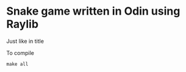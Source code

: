 # Snake game written in Odin using Raylib

Just like in title

To compile
``` makefile
make all
```
